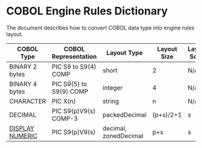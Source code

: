 
# COBOL Engine Rules Dictionary
The document describes how to convert COBOL data type into engine rules layout.
 
|COBOL Type|COBOL Representation|Layout Type|Layout Size|Layout Scale
|------------|--------| -----|----|---|
|BINARY 2 bytes|PIC S9 to S9(4) COMP|short|2|N/A|
|BINARY 4 bytes|PIC S9(5) to S9(9) COMP|integer|4|N/A|
|CHARACTER|PIC X(n)|string|n|N/A|
|DECIMAL|PIC S9(p)V9(s) COMP-3|packedDecimal|(p+s)/2+1|s|
|[DISPLAY NUMERIC](https://github.com/larandvit/ebcdic-parser/blob/master/docs/cobol_zoned-decimal-type.md)|PIC S9(p)V9(s)|decimal, zonedDecimal|p+s|s|
